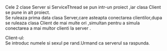 Cele 2 clase Server si ServiceThread se pun intr-un proiect ,iar clasa Client se pune in alt proiect.<br>
Se ruleaza prima data clasa Server,care asteapta conectarea clientilor,dupa se ruleaza clasa Client de mai multe ori ,simultan
pentru a simula conectarea a mai multor clienti la server .<br>

Client-ul:<br>
Se introduc numele si sexul pe rand.Urmand ca serverul sa raspunda.<br>
